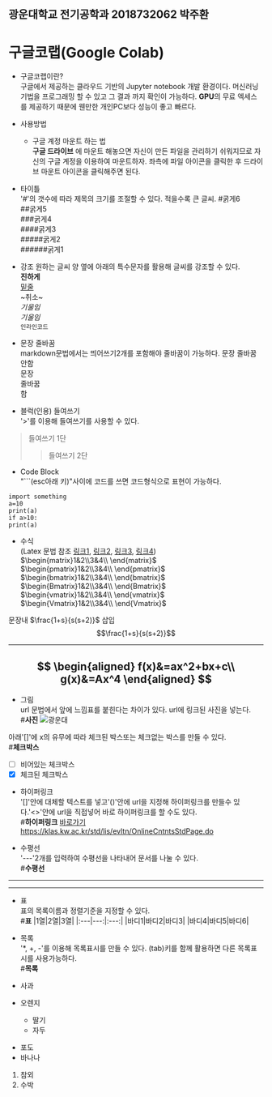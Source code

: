 광운대학교 전기공학과 2018732062 박주환
---
# 구글코랩(Google Colab)
* 구글코랩이란?  
구글에서 제공하는 클라우드 기반의 Jupyter notebook 개발 환경이다. 머신러닝기법을 프로그래밍 할 수 있고 그 결과 까지 확인이 가능하다. **GPU**의 무료 엑세스를 제공하기 때문에 웬만한 개인PC보다 성능이 좋고 빠르다.
* 사용방법  
  * 구글 계정 마운트 하는 법  
  __구글 드라이브__ 에 마운트 해놓으면 자신이 만든 파일을 관리하기 쉬워지므로 자신의 구글 계정을 이용하여 마운트하자. 좌측에 파일 아이콘을 클릭한 후 드라이브 마운트 아이콘을 클릭해주면 된다.

* 타이틀  
'#'의 갯수에 따라 제목의 크기를 조절할 수 있다. 적을수록 큰 글씨.
#굵게6  
##굵게5  
###굵게4  
####굵게3  
#####굵게2  
######굵게1

* 강조
원하는 글씨 양 옆에 아래의 특수문자를 활용해 글씨를 강조할 수 있다.  
__진하게__  
<u>밑줄</u>  
~취소~  
*기울임*  
_기울임_  
`인라인코드`  

* 문장 줄바꿈  
markdown문법에서는 띄어쓰기2개를 포함해야 줄바꿈이 가능하다.
문장
줄바꿈
안함  
문장  
줄바꿈  
함  

* 블럭(인용) 들여쓰기  
'>'를 이용해 들여쓰기를 사용할 수 있다.  
>들여쓰기 1단  
>>들여쓰기 2단  

* Code Block  
"```(esc아래 키)"사이에 코드를 쓰면 코드형식으로 표현이 가능하다.  
```
import something
a=10
print(a)
if a>10:
print(a)
```

* 수식  
(Latex 문법 참조 [링크1](https://ko.wikipedia.org/wiki/%EC%9C%84%ED%82%A4%EB%B0%B1%EA%B3%BC:TeX_%EB%AC%B8%EB%B2%95), [링크2](https://velog.io/@d2h10s/LaTex-Markdown-%EC%88%98%EC%8B%9D-%EC%9E%91%EC%84%B1%EB%B2%95), [링크3](https://itpro.tistory.com/115), [링크4](https://huni0318.github.io/blog/blog-etc/2020-12-21-markdown-tutorial2/))  
$\begin{matrix}1&2\\3&4\\ \end{matrix}$  
$\begin{pmatrix}1&2\\3&4\\ \end{pmatrix}$  
$\begin{bmatrix}1&2\\3&4\\ \end{bmatrix}$  
$\begin{Bmatrix}1&2\\3&4\\ \end{Bmatrix}$  
$\begin{vmatrix}1&2\\3&4\\ \end{vmatrix}$  
$\begin{Vmatrix}1&2\\3&4\\ \end{Vmatrix}$  

문장내 $\frac{1+s}{s(s+2)}$ 삽입  
$$\frac{1+s}{s(s+2)}$$  

---
$$
\begin{aligned}
f(x)&=ax^2+bx+c\\
g(x)&=Ax^4
\end{aligned}
$$
---

* 그림  
url 문법에서 앞에 느낌표를 붙힌다는 차이가 있다. url에 링크된 사진을 넣는다.  
#**사진**
![광운대](https://d1qzykz9iz00c7.cloudfront.net/static/logo_new/logo_c050.png)

아래'[]'에 x의 유무에 따라 체크된 박스또는 체크없는 박스를 만들 수 있다.  
#**체크박스**
* [ ] 비어있는 체크박스  
* [x] 체크된 체크박스  

* 하이퍼링크  
'[]'안에 대체할 텍스트를 넣고'()'안에 url을 지정해 하이퍼링크를 만들수 있다.'<>'안에 url을 직접넣어 바로 하이퍼링크를 할 수도 있다.  
#**하이퍼링크**
[바로가기](https://klas.kw.ac.kr/std/lis/evltn/OnlineCntntsStdPage.do)
<https://klas.kw.ac.kr/std/lis/evltn/OnlineCntntsStdPage.do>

* 수평선  
'---'2개를 입력하여 수평선을 나타내어 문서를 나눌 수 있다.  
#**수평선**
***
___

* 표  
표의 목록이름과 정렬기준을 지정할 수 있다.  
#**표**
|1열|2열|3열|
|:---|---:|:---:|
|바디1|바디2|바디3|
|바디4|바디5|바디6|

* 목록  
'*, +, -'를 이용해 목록표시를 만들 수 있다. (tab)키를 함께 활용하면 다른 목록표시를 사용가능하다.   
#**목록**
* 사과
* 오렌지
  + 딸기
  + 자두
- 포도
- 바나나
1. 참외
2. 수박

